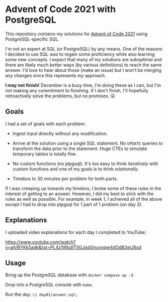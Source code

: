# Advent of Code 2021 with PostgreSQL

This repository contains my solutions for [Advent of Code 2021](https://adventofcode.com/2021)
using PostgreSQL-specific SQL.

I'm not an expert at SQL (or PostgreSQL) by any means. One of the reasons I
decided to use SQL was to regain some proficiency while also learning some
new concepts. I expect that many of my solutions are suboptimal and there
are likely much _better_ ways (by various definitions) to reach the same
answer. I'd love to hear about those (make an issue) but I won't be merging
any changes since this represents _my_ approach.

**I may not finish!** December is a busy time, I'm doing these as I can,
but I'm not making any commitment to finishing. If I don't finish, I'll
hopefully retroactively solve the problems, but no promises. 😜

## Goals

I had a set of goals with each problem:

* Ingest input directly without any modification.

* Arrive at the solution using a single SQL statement. No `UPDATE` queries
  to transform the data prior to the statement. Huge CTEs to simulate temporary
  tables is totally fine.

* No custom functions (no plpgsql). It's too easy to think _iteratively_ with 
  custom functions and one of my goals is to think _relationally_. 

* Timebox to 30 minutes per problem for both parts.

If I was creeping up towards my timebox, I broke some of these rules in
the interest of getting to an answer. However, I did my best to stick with
the rules as well as possible. For example, in week 1, I achieved all of the
above except I had to drop into plpgsql for 1 part of 1 problem (on day 3).

## Explanations

I uploaded video explanations for each day I completed to YouTube:

https://www.youtube.com/watch?v=aIVBYKk5adk&list=PL4z1WbdlT5GJqdGnuvoqw4dOdB2etJ6sd

## Usage

Bring up the PostgreSQL database with `docker compose up -d`.

Drop into a PostgreSQL console with `make`.

Run the day: `\i day01/answer.sql;`

